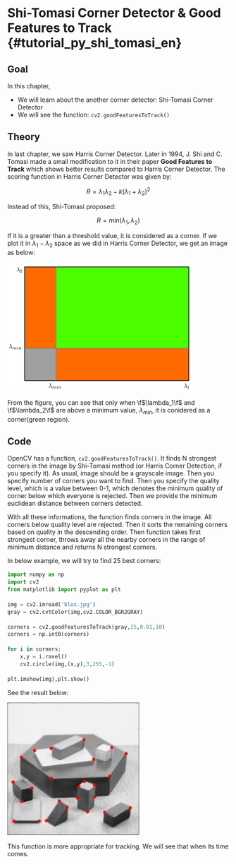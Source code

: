 # Shi-Tomasi Corner Detector & Good Features to Track {#tutorial_py_shi_tomasi_en}

## Goal

In this chapter,

- We will learn about the another corner detector: Shi-Tomasi Corner Detector
- We will see the function: `cv2.goodFeaturesToTrack()`

## Theory

In last chapter, we saw Harris Corner Detector. Later in 1994, J. Shi and C. Tomasi made a small modification to it in their paper **Good Features to Track** which shows better results compared to Harris Corner Detector. The scoring function in Harris Corner Detector was given by:

$$
R = \lambda_1 \lambda_2 - k(\lambda_1+\lambda_2)^2
$$

Instead of this, Shi-Tomasi proposed:

$$
R = min(\lambda_1, \lambda_2)
$$

If it is a greater than a threshold value, it is considered as a corner. If we plot it in $\lambda_1 - \lambda_2$ space as we did in Harris Corner Detector, we get an image as below:

![image](images/shitomasi_space.png)

From the figure, you can see that only when \f$\lambda_1\f$ and \f$\lambda_2\f$ are above a minimum value, $\lambda_{min}$, it is conidered as a corner(green region).

## Code

OpenCV has a function, `cv2.goodFeaturesToTrack()`. It finds N strongest corners in the image by Shi-Tomasi method (or Harris Corner Detection, if you specify it). As usual, image should be a grayscale image. Then you specify number of corners you want to find. Then you specify the quality level, which is a value between 0-1, which denotes the minimum quality of corner below which everyone is rejected. Then we provide the minimum euclidean distance between corners detected.

With all these informations, the function finds corners in the image. All corners below quality level are rejected. Then it sorts the remaining corners based on quality in the descending order. Then function takes first strongest corner, throws away all the nearby corners in the range of minimum distance and returns N strongest corners.

In below example, we will try to find 25 best corners:
```python
import numpy as np
import cv2
from matplotlib import pyplot as plt

img = cv2.imread('blox.jpg')
gray = cv2.cvtColor(img,cv2.COLOR_BGR2GRAY)

corners = cv2.goodFeaturesToTrack(gray,25,0.01,10)
corners = np.int0(corners)

for i in corners:
    x,y = i.ravel()
    cv2.circle(img,(x,y),3,255,-1)

plt.imshow(img),plt.show()
```
See the result below:

![image](images/shitomasi_block1.jpg)

This function is more appropriate for tracking. We will see that when its time comes.